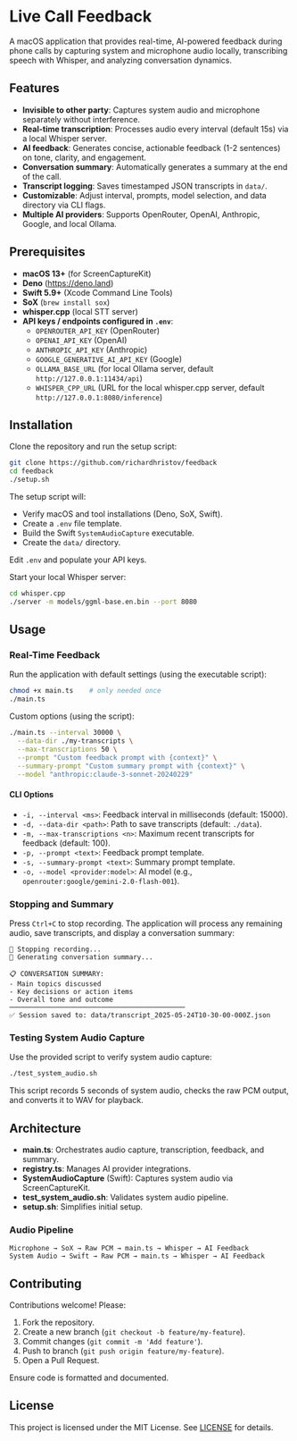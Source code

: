 # Live Call Feedback

A macOS application that provides real-time, AI-powered feedback during phone calls by capturing system and microphone audio locally, transcribing speech with Whisper, and analyzing conversation dynamics.

## Features

- **Invisible to other party**: Captures system audio and microphone separately without interference.
- **Real-time transcription**: Processes audio every interval (default 15s) via a local Whisper server.
- **AI feedback**: Generates concise, actionable feedback (1-2 sentences) on tone, clarity, and engagement.
- **Conversation summary**: Automatically generates a summary at the end of the call.
- **Transcript logging**: Saves timestamped JSON transcripts in `data/`.
- **Customizable**: Adjust interval, prompts, model selection, and data directory via CLI flags.
- **Multiple AI providers**: Supports OpenRouter, OpenAI, Anthropic, Google, and local Ollama.

## Prerequisites

- **macOS 13+** (for ScreenCaptureKit)
- **Deno** (https://deno.land)
- **Swift 5.9+** (Xcode Command Line Tools)
- **SoX** (`brew install sox`)
- **whisper.cpp** (local STT server)
- **API keys / endpoints configured in `.env`**:
  - `OPENROUTER_API_KEY` (OpenRouter)
  - `OPENAI_API_KEY` (OpenAI)
  - `ANTHROPIC_API_KEY` (Anthropic)
  - `GOOGLE_GENERATIVE_AI_API_KEY` (Google)
  - `OLLAMA_BASE_URL` (for local Ollama server, default `http://127.0.0.1:11434/api`)
  - `WHISPER_CPP_URL` (URL for the local whisper.cpp server, default `http://127.0.0.1:8080/inference`)

## Installation

Clone the repository and run the setup script:

```bash
git clone https://github.com/richardhristov/feedback
cd feedback
./setup.sh
```

The setup script will:

- Verify macOS and tool installations (Deno, SoX, Swift).
- Create a `.env` file template.
- Build the Swift `SystemAudioCapture` executable.
- Create the `data/` directory.

Edit `.env` and populate your API keys.

Start your local Whisper server:

```bash
cd whisper.cpp
./server -m models/ggml-base.en.bin --port 8080
```

## Usage

### Real-Time Feedback

Run the application with default settings (using the executable script):

```bash
chmod +x main.ts    # only needed once
./main.ts
```

Custom options (using the script):

```bash
./main.ts --interval 30000 \
  --data-dir ./my-transcripts \
  --max-transcriptions 50 \
  --prompt "Custom feedback prompt with {context}" \
  --summary-prompt "Custom summary prompt with {context}" \
  --model "anthropic:claude-3-sonnet-20240229"
```

#### CLI Options

- `-i, --interval <ms>`: Feedback interval in milliseconds (default: 15000).
- `-d, --data-dir <path>`: Path to save transcripts (default: `./data`).
- `-m, --max-transcriptions <n>`: Maximum recent transcripts for feedback (default: 100).
- `-p, --prompt <text>`: Feedback prompt template.
- `-s, --summary-prompt <text>`: Summary prompt template.
- `-o, --model <provider:model>`: AI model (e.g., `openrouter:google/gemini-2.0-flash-001`).

### Stopping and Summary

Press `Ctrl+C` to stop recording. The application will process any remaining audio, save transcripts, and display a conversation summary:

```
🛑 Stopping recording...
📝 Generating conversation summary...

📋 CONVERSATION SUMMARY:
- Main topics discussed
- Key decisions or action items
- Overall tone and outcome
────────────────────────────────────────────
✅ Session saved to: data/transcript_2025-05-24T10-30-00-000Z.json
```

### Testing System Audio Capture

Use the provided script to verify system audio capture:

```bash
./test_system_audio.sh
```

This script records 5 seconds of system audio, checks the raw PCM output, and converts it to WAV for playback.

## Architecture

- **main.ts**: Orchestrates audio capture, transcription, feedback, and summary.
- **registry.ts**: Manages AI provider integrations.
- **SystemAudioCapture** (Swift): Captures system audio via ScreenCaptureKit.
- **test_system_audio.sh**: Validates system audio pipeline.
- **setup.sh**: Simplifies initial setup.

### Audio Pipeline

```
Microphone → SoX → Raw PCM → main.ts → Whisper → AI Feedback
System Audio → Swift → Raw PCM → main.ts → Whisper → AI Feedback
```

## Contributing

Contributions welcome! Please:

1. Fork the repository.
2. Create a new branch (`git checkout -b feature/my-feature`).
3. Commit changes (`git commit -m 'Add feature'`).
4. Push to branch (`git push origin feature/my-feature`).
5. Open a Pull Request.

Ensure code is formatted and documented.

## License

This project is licensed under the MIT License. See [LICENSE](LICENSE) for details. 